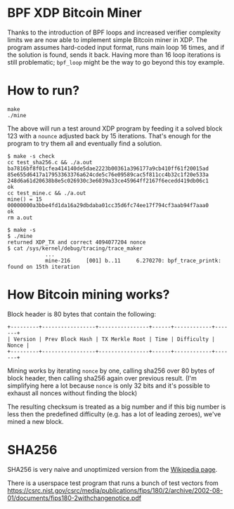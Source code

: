 # BPF XDP Bitcoin Miner

Thanks to the introduction of BPF loops and increased verifier complexity
limits we are now able to implement simple Bitcoin miner in XDP. The program
assumes hard-coded input format, runs main loop 16 times, and if the solution
is found, sends it back. Having more than 16 loop iterations is still
problematic; `bpf_loop` might be the way to go beyond this toy example.

# How to run?

```
make
./mine
```

The above will run a test around XDP program by feeding it a solved
block 123 with a `nounce` adjusted back by 15 iterations. That's
enough for the program to try them all and eventually find a
solution.

```
$ make -s check
cc test_sha256.c && ./a.out
ba7816bf8f01cfea414140de5dae2223b00361a396177a9cb410ff61f20015ad
85e655d6417a17953363376a624cde5c76e09589cac5f811cc4b32c1f20e533a
248d6a61d20638b8e5c026930c3e6039a33ce45964ff2167f6ecedd419db06c1
ok
cc test_mine.c && ./a.out
mine() = 15
00000000a3bbe4fd1da16a29dbdaba01cc35d6fc74ee17f794cf3aab94f7aaa0
ok
rm a.out

$ make -s
$ ./mine
returned XDP_TX and correct 4094077204 nonce
$ cat /sys/kernel/debug/tracing/trace_maker
            ...
            mine-216     [001] b..11     6.270270: bpf_trace_printk: found on 15th iteration
```

# How Bitcoin mining works?

Block header is 80 bytes that contain the following:

```
+---------+-----------------+----------------+------+------------+-------+
| Version | Prev Block Hash | TX Merkle Root | Time | Difficulty | Nonce |
+---------+-----------------+----------------+------+------------+-------+
```

Mining works by iterating `nonce` by one, calling sha256 over 80 bytes
of block header, then calling sha256 again over previous result. (I'm
simplifying here a lot because `nonce` is only 32 bits and it's
possible to exhaust all nonces without finding the block)

The resulting checksum is treated as a big number and if this big number
is less then the predefined difficulty (e.g. has a lot of leading zeroes),
we've mined a new block.

# SHA256

SHA256 is very naive and unoptimized version from the [Wikipedia
page](https://en.wikipedia.org/wiki/SHA-2).

There is a userspace test program that runs a bunch of test vectors from
https://csrc.nist.gov/csrc/media/publications/fips/180/2/archive/2002-08-01/documents/fips180-2withchangenotice.pdf
